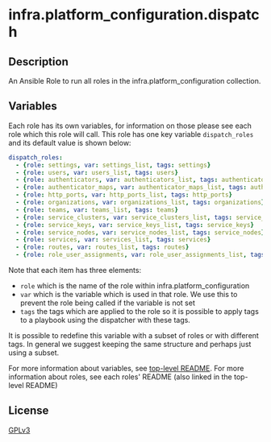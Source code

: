 # infra.platform_configuration.dispatch

## Description

An Ansible Role to run all roles in the infra.platform_configuration collection.

## Variables

Each role has its own variables, for information on those please see each role which this role will call. This role has one key variable `dispatch_roles` and its default value is shown below:

```yaml
dispatch_roles:
  - {role: settings, var: settings_list, tags: settings}
  - {role: users, var: users_list, tags: users}
  - {role: authenticators, var: authenticators_list, tags: authenticators}
  - {role: authenticator_maps, var: authenticator_maps_list, tags: authenticator_maps}
  - {role: http_ports, var: http_ports_list, tags: http_ports}
  - {role: organizations, var: organizations_list, tags: organizations}
  - {role: teams, var: teams_list, tags: teams}
  - {role: service_clusters, var: service_clusters_list, tags: service_clusters}
  - {role: service_keys, var: service_keys_list, tags: service_keys}
  - {role: service_nodes, var: service_nodes_list, tags: service_nodes}
  - {role: services, var: services_list, tags: services}
  - {role: routes, var: routes_list, tags: routes}
  - {role: role_user_assignments, var: role_user_assignments_list, tags: role_user_assignments}
```

Note that each item has three elements:

- `role` which is the name of the role within infra.platform_configuration
- `var` which is the variable which is used in that role. We use this to prevent the role being called if the variable is not set
- `tags` the tags which are applied to the role so it is possible to apply tags to a playbook using the dispatcher with these tags.

It is possible to redefine this variable with a subset of roles or with different tags. In general we suggest keeping the same structure and perhaps just using a subset.

For more information about variables, see [top-level README](../../README.md). 
For more information about roles, see each roles' README (also linked in the top-level README)

## License

[GPLv3](https://github.com/ansible/aap-gateway/gateway_configuration_collection/COPYING)
